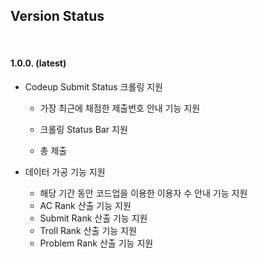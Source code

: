 ## Version Status

<br>

#### 1.0.0. (latest)

- Codeup Submit Status 크롤링 지원

  + 가장 최근에 채점한 제출번호 안내 기능 지원

  + 크롤링 Status Bar 지원
  + 총 제출 

- 데이터 가공 기능 지원

  + 해당 기간 동안 코드업을 이용한 이용자 수 안내 기능 지원
  + AC Rank 산출 기능 지원
  + Submit Rank 산출 기능 지원
  + Troll Rank 산출 기능 지원
  + Problem Rank 산출 기능 지원





